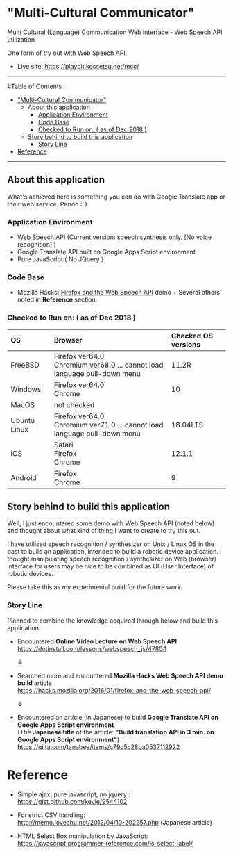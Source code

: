 # "Multi-Cultural Communicator"
Multi Cultural (Language) Communication Web interface - Web Speech API utilization

One form of try out with Web Speech API.

- Live site:  https://playpit.kessetsu.net/mcc/

---

#Table of Contents

- ["Multi-Cultural Communicator"](#multi-cultural-communicator)
  - [About this application](#about-this-application)
     - [Application Environment](#application-environment)
     - [Code Base](#code-base)
     - [Checked to Run on:  ( as of Dec 2018 )](#checked-to-run-on---as-of-dec-2018-)
  - [Story behind to build this application](#story-behind-to-build-this-application)
    - [Story Line](#story-line)
- [Reference](#reference)

---

## About this application
What's achieved here is something you can do with Google Translate app or their web service.  Period :-)

### Application Environment
- Web Speech API (Current version:  speech synthesis only.  [No voice recognition] )
- Google Translate API built on Google Apps Script environment
- Pure JavaScript ( No JQuery )

### Code Base
- Mozilla  Hacks:  [Firefox and the Web Speech API](https://hacks.mozilla.org/2016/01/firefox-and-the-web-speech-api/)   demo
    +
Several others noted in **Reference** section.

### Checked to Run on:  ( as of Dec 2018 )
| OS      | Browser  | Checked OS versions  |
| :-------- | :--------|:-- |
| FreeBSD  | Firefox ver64.0 <br> Chromium ver68.0 ... cannot load language pull-down menu  |  11.2R   |
| Windows     |Firefox ver64.0 <br> Chrome |  10  |
| MacOS      | not checked |   |
| Ubuntu Linux      | Firefox ver64.0 <br> Chromium ver71.0 ... cannot load language pull-down menu | 18.04LTS  |
| iOS      | Safari <br> Firefox <br> Chrome | 12.1.1  |
| Android      | Firefox <br> Chrome | 9  |


## Story behind to build this application
Well, 
I just encountered some demo with Web Speech API (noted below) and thought about what kind of thing I want to create to try this out.

I have utilized speech recognition / synthesizer on Unix / Linux OS in the past to build an application, intended to build a robotic device application.  I thought manipulating speech recognition / synthesizer on Web (browser) interface for users may be nice to be combined as UI (User Interface) of robotic devices.

Please take this as my experimental build for the future work.

### Story Line

Planned to combine the knowledge acquired through below and build this application.

- Encountered **Online Video Lecture on Web Speech API** <br> https://dotinstall.com/lessons/webspeech_js/47804

  ↓

- Searched more and encountered **Mozilla Hacks  Web Speech API demo build** article <br> https://hacks.mozilla.org/2016/01/firefox-and-the-web-speech-api/

  ↓

- Encountered an article (in Japanese) to build **Google Translate API on Google Apps Script environment** <br> (The **Japanese title** of the article:  **"Build translation API in 3 min. on Google Apps Script environment"**)  <br> https://qiita.com/tanabee/items/c79c5c28ba0537112922


# Reference
- Simple ajax, pure javascript, no jquery :  <br> https://gist.github.com/keyle/9544102

- For strict CSV handling: <br>   http://memo.lovechu.net/2012/04/10-202257.php (Japanese article)

- HTML Select Box manipulation by JavaScript:  <br> https://javascript.programmer-reference.com/js-select-label/ 


